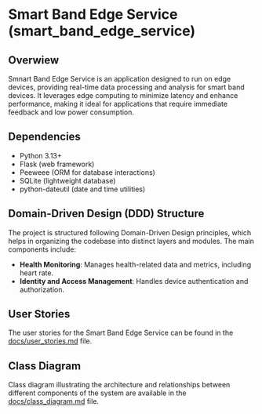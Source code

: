 # Smart Band Edge Service (smart_band_edge_service)

## Overwiew

Smnart Band Edge Service is an application designed to run on edge devices, providing real-time data processing and analysis for smart band devices. It leverages edge computing to minimize latency and enhance performance, making it ideal for applications that require immediate feedback and low power consumption.

## Dependencies
- Python 3.13+
- Flask (web framework)
- Peeweee (ORM for database interactions)
- SQLite (lightweight database)
- python-dateutil (date and time utilities)

## Domain-Driven Design (DDD) Structure

The project is structured following Domain-Driven Design principles, which helps in organizing the codebase into distinct layers and modules. The main components include:

- **Health Monitoring**: Manages health-related data and metrics, including heart rate.
- **Identity and Access Management**: Handles device authentication and authorization.

## User Stories
The user stories for the Smart Band Edge Service can be found in the [docs/user_stories.md](docs/user_stories.md) file.

## Class Diagram
Class diagram illustrating the architecture and relationships between different components of the system are available in the [docs/class_diagram.md](docs/class_diagram.md) file.
